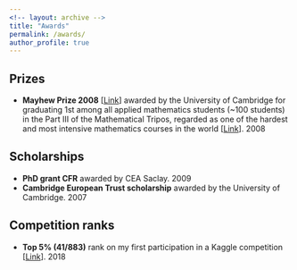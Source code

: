 ```yaml
---
<!-- layout: archive -->
title: "Awards"
permalink: /awards/
author_profile: true
---
```


## Prizes

* **Mayhew Prize 2008** [[Link](https://en.wikipedia.org/wiki/Mayhew_Prize)] awarded by the University of Cambridge for graduating 1st among all applied mathematics students (~100 students) in the Part III of the Mathematical Tripos, regarded as one of the hardest and most intensive mathematics courses in the world [[Link](https://en.wikipedia.org/wiki/Part_III_of_the_Mathematical_Tripos)]. 2008

## Scholarships

* **PhD grant CFR** awarded by CEA Saclay. 2009
* **Cambridge European Trust scholarship** awarded by the University of Cambridge. 2007


## Competition ranks

* **Top 5% (41/883)** rank on my first participation in a Kaggle competition [[Link](https://github.com/alabatie/Nomad)]. 2018
